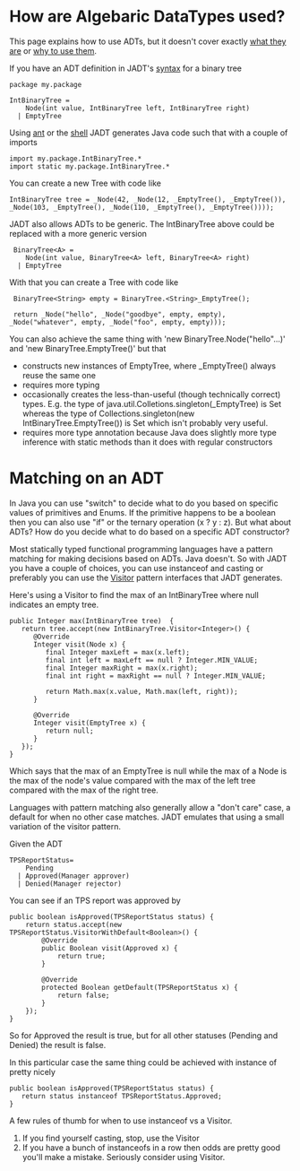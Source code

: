 How are Algebaric DataTypes used?
==============================

This page explains how to use ADTs, but it doesn't cover exactly [what they are](what_adt.html) or [why to use them](why_adt.html).

If you have an ADT definition in JADT's [syntax](syntax.html) for a binary tree

    package my.package
    
    IntBinaryTree = 
        Node(int value, IntBinaryTree left, IntBinaryTree right)
      | EmptyTree

Using [ant](ant/index.html) or the [shell](core/index.html) JADT generates Java code such that with a couple of imports

    import my.package.IntBinaryTree.*
    import static my.package.IntBinaryTree.*
    
You can create a new Tree with code like

    IntBinaryTree tree = _Node(42, _Node(12, _EmptyTree(), _EmptyTree()), _Node(103, _EmptyTree(), _Node(110, _EmptyTree(), _EmptyTree())));
 
 JADT also allows ADTs to be generic. The IntBinaryTree above could be replaced with a more generic version
 
     BinaryTree<A> = 
        Node(int value, BinaryTree<A> left, BinaryTree<A> right)
      | EmptyTree
 
 With that you can create a Tree with code like
 
     BinaryTree<String> empty = BinaryTree.<String>_EmptyTree();

     return _Node("hello", _Node("goodbye", empty, empty), _Node("whatever", empty, _Node("foo", empty, empty)));        

You can also achieve the same thing with 'new BinaryTree.Node<String>("hello"...)' and 'new BinaryTree.EmptyTree<String>()' but that

* constructs new instances of EmptyTree, where _EmptyTree() always reuse the same one
* requires more typing
* occasionally creates the less-than-useful (though technically correct) types.  E.g. the type of java.util.Colletions.singleton(_EmptyTree) is Set<IntBinaryTree> whereas the type of Collections.singleton(new IntBinaryTree.EmptyTree()) is Set<EmptyTree> which isn't probably very useful.
* requires more type annotation because Java does slightly more type inference with static methods than it does with regular constructors

Matching on an ADT
=================

In Java you can use "switch" to decide what to do you based on specific values of primitives and Enums.  If the primitive happens to be a boolean then you can also use "if" or the ternary operation (x ? y : z).  But what about ADTs?  How do you decide what to do based on a specific ADT constructor?

Most statically typed functional programming languages have a pattern matching for making decisions based on ADTs.  Java doesn't.  So with JADT you have a couple of choices, you can use instanceof and casting or preferably you can use the [Visitor](http://en.wikipedia.org/wiki/Visitor_pattern) pattern interfaces that JADT generates.  

Here's using a Visitor to find the max of an IntBinaryTree where null indicates an empty tree.

    public Integer max(IntBinaryTree tree)  {
       return tree.accept(new IntBinaryTree.Visitor<Integer>() {
          @Override
          Integer visit(Node x) {
             final Integer maxLeft = max(x.left);
             final int left = maxLeft == null ? Integer.MIN_VALUE;
             final Integer maxRight = max(x.right);
             final int right = maxRight == null ? Integer.MIN_VALUE;
             
             return Math.max(x.value, Math.max(left, right));
          }
          
          @Override
          Integer visit(EmptyTree x) {
             return null;
          }
       });
    }
    
Which says that the max of an EmptyTree is null while the max of a Node is the max of the node's value compared with the max of the left tree compared with the max of the right tree.

Languages with pattern matching also generally allow a "don't care" case, a default for when no other case matches.  JADT emulates that using a small variation of the visitor pattern.  

Given the ADT

    TPSReportStatus=
        Pending 
      | Approved(Manager approver)
      | Denied(Manager rejector)
    
You can see if an TPS report was approved by

    public boolean isApproved(TPSReportStatus status) {
        return status.accept(new TPSReportStatus.VisitorWithDefault<Boolean>() {
            @Override
            public Boolean visit(Approved x) {
                return true;
            }

            @Override
            protected Boolean getDefault(TPSReportStatus x) {
                return false;
            }
        });
    }

So for Approved the result is true, but for all other statuses (Pending and Denied) the result is false.

In this particular case the same thing could be achieved with instance of pretty nicely

    public boolean isApproved(TPSReportStatus status) {
       return status instanceof TPSReportStatus.Approved;
    }

A few rules of thumb for when to use instanceof vs a Visitor.

1. If you find yourself casting, stop, use the Visitor
2. If you have a bunch of instanceofs in a row then odds are pretty good you'll make a mistake.  Seriously consider using Visitor.
